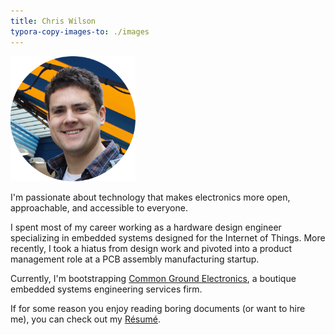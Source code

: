 ```yaml
---
title: Chris Wilson
typora-copy-images-to: ./images
---
```


![Chris Wilson](images/chris_200_circular.png)

I'm passionate about technology that makes electronics more open, approachable, and accessible to everyone.

I spent most of my career working as a hardware design engineer specializing in embedded systems designed for the Internet of Things. More recently, I took a hiatus from design work and pivoted into a product management role at a PCB assembly manufacturing startup.

Currently, I'm bootstrapping [Common Ground Electronics](https://cgnd.dev/), a boutique embedded systems engineering services firm.

If for some reason you enjoy reading boring documents (or want to hire me), you can check out my [Résumé](https://cdwilson.github.io/resume/).
